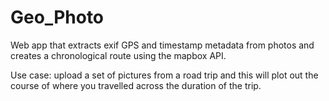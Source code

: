 # Geo_Photo

Web app that extracts exif GPS and timestamp metadata from photos and creates a chronological route using the mapbox API. 

Use case: upload a set of pictures from a road trip and this will plot out the course of where you travelled across the duration of the trip.
